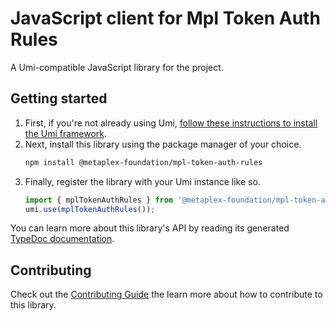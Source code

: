 # JavaScript client for Mpl Token Auth Rules

A Umi-compatible JavaScript library for the project.

## Getting started

1. First, if you're not already using Umi, [follow these instructions to install the Umi framework](https://github.com/metaplex-foundation/umi/blob/main/docs/installation.md).
2. Next, install this library using the package manager of your choice.
   ```sh
   npm install @metaplex-foundation/mpl-token-auth-rules
   ```
2. Finally, register the library with your Umi instance like so.
   ```ts
   import { mplTokenAuthRules } from '@metaplex-foundation/mpl-token-auth-rules';
   umi.use(mplTokenAuthRules());
   ```

You can learn more about this library's API by reading its generated [TypeDoc documentation](https://mpl-token-auth-rules-js-docs.vercel.app).

## Contributing

Check out the [Contributing Guide](./CONTRIBUTING.md) the learn more about how to contribute to this library.
